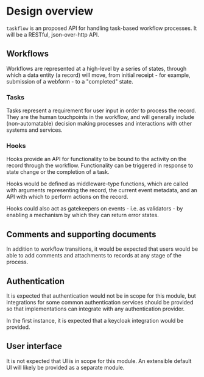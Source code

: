 # Design overview

`taskflow` is an proposed API for handling task-based workflow processes. It will be a RESTful, json-over-http API.

## Workflows

Workflows are represented at a high-level by a series of states, through which a data entity (a record) will move, from initial receipt - for example, submission of a webform - to a "completed" state.

### Tasks

Tasks represent a requirement for user input in order to process the record. They are the human touchpoints in the workflow, and will generally include (non-automatable) decision making processes and interactions with other systems and services.

### Hooks

Hooks provide an API for functionality to be bound to the activity on the record through the workflow. Functionality can be triggered in response to state change or the completion of a task.

Hooks would be defined as middleware-type functions, which are called with arguments representing the record, the current event metadata, and an API with which to perform actions on the record.

Hooks could also act as gatekeepers on events - i.e. as validators - by enabling a mechanism by which they can return error states.

## Comments and supporting documents

In addition to workflow transitions, it would be expected that users would be able to add comments and attachments to records at any stage of the process.

## Authentication

It is expected that authentication would not be in scope for this module, but integrations for some common authentication services should be provided so that implementations can integrate with any authentication provider.

In the first instance, it is expected that a keycloak integration would be provided.

## User interface

It is not expected that UI is in scope for this module. An extensible default UI will likely be provided as a separate module.
